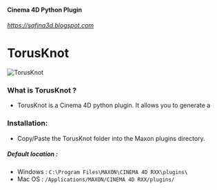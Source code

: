 #### Cinema 4D Python Plugin
###### https://safina3d.blogspot.com

# TorusKnot
![TorusKnot](https://3.bp.blogspot.com/-ERWjhfs98dA/XbeCZdfsUZI/AAAAAAAACYc/-_u4idoFd7A3n2IbvoUVMSh-WGRUBPm8ACKgBGAsYHg/s1600/knot.png)


### What is TorusKnot ?
- TorusKnot is a Cinema 4D python plugin. It allows you to generate a


### Installation:
- Copy/Paste the TorusKnot folder into the Maxon plugins directory.

##### Default location :
  - Windows :	`C:\Program Files\MAXON\CINEMA 4D RXX\plugins\`
  - Mac OS  :	`/Applications/MAXON/CINEMA 4D RXX/plugins/`
